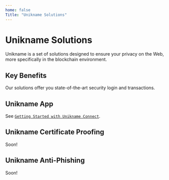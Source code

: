 ```yaml
---
home: false
Title: "Unikname Solutions"
---
```


# Unikname Solutions

Unikname is a set of solutions designed to ensure your privacy on the Web, more specifically in the blockchain environment.

## Key Benefits
Our solutions offer you state-of-the-art security login and transactions.

## Unikname App
See [`Getting Started with Unikname Connect`](#GettingStartedWithUniknameConnect).

## Unikname Certificate Proofing
Soon!

## Unikname Anti-Phishing
Soon!

